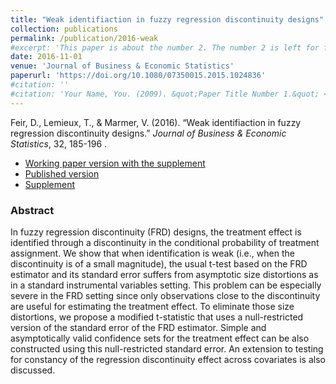 ```yaml
---
title: "Weak identifiaction in fuzzy regression discontinuity designs"
collection: publications
permalink: /publication/2016-weak
#excerpt: 'This paper is about the number 2. The number 2 is left for future work.'
date: 2016-11-01
venue: 'Journal of Business & Economic Statistics'
paperurl: 'https://doi.org/10.1080/07350015.2015.1024836'
#citation: ''
#citation: 'Your Name, You. (2009). &quot;Paper Title Number 1.&quot; <i>Journal 1</i>. 1(1).'
---
```

Feir, D., Lemieux, T., & Marmer, V. (2016). &ldquo;Weak identifiaction in fuzzy regression discontinuity designs.&rdquo; <i>Journal of Business & Economic Statistics</i>, 32, 185-196 .

- [Working paper version with the supplement](/files/wfrd28_with%20supplement_8.pdf)
- [Published version](https://doi.org/10.1080/07350015.2015.1024836)
- [Supplement](/files/wfrd_supplement_9_JBES.pdf)

### Abstract 

In fuzzy regression discontinuity (FRD) designs, the treatment effect is identified through a discontinuity in the conditional probability of treatment assignment. We show that when identification is weak (i.e., when the discontinuity is of a small magnitude), the usual t-test based on the FRD estimator and its standard error suffers from asymptotic size distortions as in a standard instrumental variables setting. This problem can be especially severe in the FRD setting since only observations close to the discontinuity are useful for estimating the treatment effect. To eliminate those size distortions, we propose a modified t-statistic that uses a null-restricted version of the standard error of the FRD estimator. Simple and asymptotically valid confidence sets for the treatment effect can be also constructed using this null-restricted standard error. An extension to testing for constancy of the regression discontinuity effect across covariates is also discussed. 